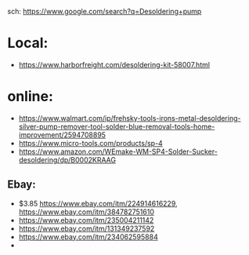 sch: https://www.google.com/search?q=Desoldering+pump

# Local:
- https://www.harborfreight.com/desoldering-kit-58007.html

# online:
- https://www.walmart.com/ip/frehsky-tools-irons-metal-desoldering-silver-pump-remover-tool-solder-blue-removal-tools-home-improvement/2594708895
- https://www.micro-tools.com/products/sp-4
- https://www.amazon.com/WEmake-WM-SP4-Solder-Sucker-desoldering/dp/B0002KRAAG

## Ebay:
- $3.85 https://www.ebay.com/itm/224914616229, https://www.ebay.com/itm/384782751610
- https://www.ebay.com/itm/235004211142
- https://www.ebay.com/itm/131349237592
- https://www.ebay.com/itm/234062595884
- 
